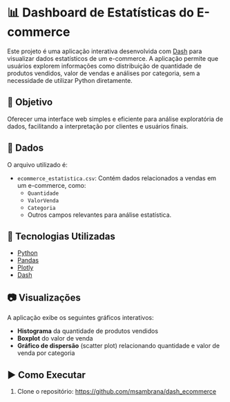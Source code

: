 # 📊 Dashboard de Estatísticas do E-commerce

Este projeto é uma aplicação interativa desenvolvida com [Dash](https://dash.plotly.com/) para visualizar dados estatísticos de um e-commerce. A aplicação permite que usuários explorem informações como distribuição de quantidade de produtos vendidos, valor de vendas e análises por categoria, sem a necessidade de utilizar Python diretamente.

## 🧠 Objetivo

Oferecer uma interface web simples e eficiente para análise exploratória de dados, facilitando a interpretação por clientes e usuários finais.

## 📁 Dados

O arquivo utilizado é:

- `ecommerce_estatistica.csv`: Contém dados relacionados a vendas em um e-commerce, como:
  - `Quantidade`
  - `ValorVenda`
  - `Categoria`
  - Outros campos relevantes para análise estatística.

## 🚀 Tecnologias Utilizadas

- [Python](https://www.python.org/)
- [Pandas](https://pandas.pydata.org/)
- [Plotly](https://plotly.com/python/)
- [Dash](https://dash.plotly.com/)

## 📷 Visualizações

A aplicação exibe os seguintes gráficos interativos:

- **Histograma** da quantidade de produtos vendidos
- **Boxplot** do valor de venda
- **Gráfico de dispersão** (scatter plot) relacionando quantidade e valor de venda por categoria

## ▶️ Como Executar

1. Clone o repositório:
https://github.com/msambrana/dash_ecommerce

